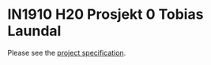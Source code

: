  IN1910 H20 Prosjekt 0 Tobias Laundal
 =======================================

 Please see the [project specification](https://pages.github.uio.no/IN1910/IN1910_H20/docs/projects/project0/project0.html).

